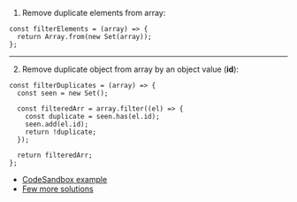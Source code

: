 
1. Remove duplicate elements from array:

```
const filterElements = (array) => {
  return Array.from(new Set(array));
};
```
---
2. Remove duplicate object from array by an object value (**id**):

```
const filterDuplicates = (array) => {
  const seen = new Set();

  const filteredArr = array.filter((el) => {
    const duplicate = seen.has(el.id);
    seen.add(el.id);
    return !duplicate;
  });

  return filteredArr;
};
```

* [CodeSandbox example](https://codesandbox.io/s/filter-duplicates-from-array-kxfddr?file=/src/filter.js)
* [Few more solutions](https://fullstackheroes.com/tutorials/javascript/5-ways-to-remove-duplicate-objects-from-array-based-on-property/)
